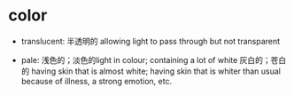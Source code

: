 # color

- translucent: 半透明的 allowing light to pass through but not transparent

- pale: 浅色的；淡色的light in colour; containing a lot of white 灰白的；苍白的 having skin that is almost white; having skin that is whiter than usual because of illness, a strong emotion, etc.
